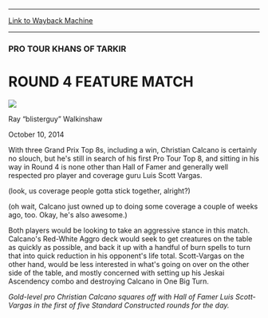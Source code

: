 
---
[Link to Wayback Machine](https://web.archive.org/web/20141013141139/http://magic.wizards.com/en/events/coverage/ptktk/round-4-feature-match-2014-10-10)

[_metadata_:description]:- "With three Grand Prix Top 8s, including a win, Christian Calcano is certainly no slouch, but he's still in search of his first Pro Tour Top 8, and sitting in his way in Round 4 is none other than Hall of Famer and generally well respected pro player and coverage guru Luis Scott Vargas. (look, us coverage people gotta stick together, alright?) (oh wait, Calcano just owned up to doing some coverage a couple of weeks ago, too. Okay, he's also awesome.)"
[_metadata_:generator]:- "Drupal 7 (http://drupal.org)"
[_metadata_:node]:- "286636"
[_metadata_:publish_date]:- "2014-10-10"
[_metadata_:source]:- "div-main"
[_metadata_:title]:- "ROUND 4 FEATURE MATCH"
[_metadata_:wayback_capture_timestamp]:- "2014-10-13 14:11:39"
[_metadata_:wayback_raw_url]:- "https://web.archive.org/web/20141013141139id_/http://magic.wizards.com/en/events/coverage/ptktk/round-4-feature-match-2014-10-10"
[_metadata_:wayback_url]:- "http://magic.wizards.com/en/events/coverage/ptktk/round-4-feature-match-2014-10-10"
---





### PRO TOUR KHANS OF TARKIR


ROUND 4 FEATURE MATCH
=====================



![](https://media.magic.wizards.com/styles/auth_small/public/images/person/walkinshaw.jpg)

Ray “blisterguy” Walkinshaw




October 10, 2014
 










With three Grand Prix Top 8s, including a win, Christian Calcano is certainly no slouch, but he's still in search of his first Pro Tour Top 8, and sitting in his way in Round 4 is none other than Hall of Famer and generally well respected pro player and coverage guru Luis Scott Vargas.


(look, us coverage people gotta stick together, alright?)


(oh wait, Calcano just owned up to doing some coverage a couple of weeks ago, too. Okay, he's also awesome.)


Both players would be looking to take an aggressive stance in this match. Calcano's Red-White Aggro deck would seek to get creatures on the table as quickly as possible, and back it up with a handful of burn spells to turn that into quick reduction in his opponent's life total. Scott-Vargas on the other hand, would be less interested in what's going on over on the other side of the table, and mostly concerned with setting up his Jeskai Ascendency combo and destroying Calcano in One Big Turn.




*Gold-level pro Christian Calcano squares off with Hall of Famer Luis Scott-Vargas in the first of five Standard Constructed rounds for the day.*




  






 
 




  







